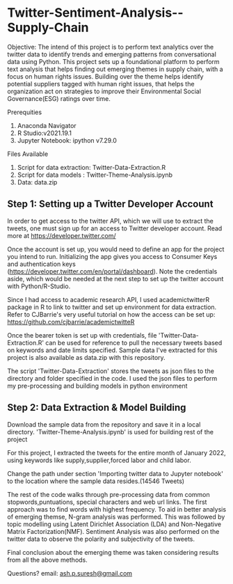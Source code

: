 # Twitter-Sentiment-Analysis--Supply-Chain


Objective:
The intend of this project is to perform text analytics over the twitter data to identify trends and emerging patterns from conversational data using Python.
This project sets up a foundational platform to perform text analysis that helps finding out emerging themes in supply chain, with a focus on human rights issues. Building over the theme helps identify potential suppliers tagged with human right issues, that helps the organization act on strategies to improve their Environmental Social Governance(ESG) ratings over time.


Prerequities
1) Anaconda Navigator
2) R Studio:v2021.19.1
3) Jupyter Notebook: ipython v7.29.0

Files Available
1) Script for data extraction: Twitter-Data-Extraction.R
2) Script for data models : Twitter-Theme-Analysis.ipynb
3) Data: data.zip



## Step 1: Setting up a Twitter Developer Account
In order to get access to the twitter API, which we will use to extract the tweets, one must sign up for an access to Twitter developer account.
Read more at https://developer.twitter.com/

Once the account is set up, you would need to define an app for the project you intend to run. Initializing the app gives you access to Consumer Keys and authentication keys (https://developer.twitter.com/en/portal/dashboard). Note the credentials aside, which would be needed at the next step to set up the twitter account with Python/R-Studio.

Since I had access to academic research API, I used academictwitterR package in R to link to twitter and set up environment for data extraction.
Refer to CJBarrie's very useful tutorial on how the access can be set up: https://github.com/cjbarrie/academictwitteR

Once the bearer token is set up with credentials, file 'Twitter-Data-Extraction.R' can be used for reference to pull the necessary tweets based on keywords and date limits specified. Sample data I've extracted for this project is also available as data.zip with this repository.

The script 'Twitter-Data-Extraction' stores the tweets as json files to the directory and folder specified in the code. I used the json files to perform my pre-processing and building models in python environment



## Step 2: Data Extraction & Model Building
Download the sample data from the repository and save it in a local directory. 'Twitter-Theme-Analysis.ipynb' is used for building rest of the project

For this project, I extracted the tweets for the entire month of January 2022, using keywords like supply,supplier,forced labor and child labor. 

Change the path under section 'Importing twitter data to Jupyter notebook' to the location where the sample data resides.(14546 Tweets)

The rest of the code walks through pre-processing data from common stopwords,puntuations, special characters and web url links. The first approach was to find words with highest frequency. To aid in better analysis of emerging themse, N-gram analysis was performed. This was followed by topic modelling using Latent Dirichlet Association (LDA) and Non-Negative Matrix Factorization(NMF). Sentiment Analysis was also performed  on the twitter data to observe the polarity and subjectivity of the tweets.

Final conclusion about the emerging theme was taken considering results from all the above methods.


Questions? email: ash.p.suresh@gmail.com
